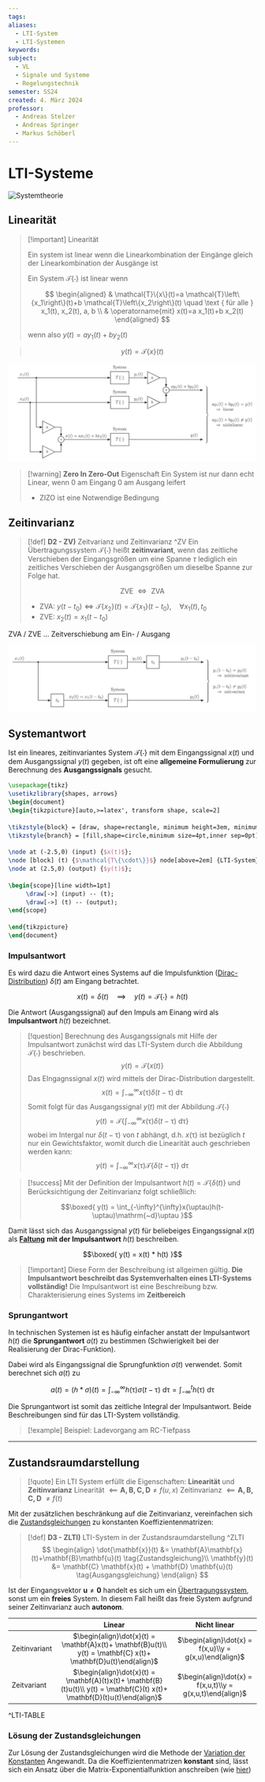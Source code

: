 ```yaml
---
tags: 
aliases:
  - LTI-System
  - LTI-Systemen
keywords: 
subject:
  - VL
  - Signale und Systeme
  - Regelungstechnik
semester: SS24
created: 4. März 2024
professor:
  - Andreas Stelzer
  - Andreas Springer
  - Markus Schöberl
---
```


# LTI-Systeme


![Systemtheorie]({MOC}%20Systemtheorie.md#^SYST)

## Linearität

> [!important] Linearität
> 
> Ein system ist linear wenn die Linearkombination der Eingänge gleich der Linearkombination der Ausgänge ist 
> 
> Ein System $\mathcal{T}\{\cdot\}$ ist linear wenn
> 
> $$
> \begin{aligned}
> & \mathcal{T}\{x\}(t)=a \mathcal{T}\left\{x_1\right\}(t)+b \mathcal{T}\left\{x_2\right\}(t) \quad \text { für alle } x_1(t), x_2(t), a, b \\
> & \operatorname{mit} x(t)=a x_1(t)+b x_2(t)
> \end{aligned}
> $$
> 
> wenn also $y(t)=a y_1(t)+b y_2(t)$
> 

> $$y(t) = \mathcal{T}\{x\}(t)$$

![invert_dark](assets/LinSys.png)

> [!warning] **Zero In Zero-Out** Eigenschaft
> Ein System ist nur dann echt Linear, wenn 0 am Eingang 0 am Ausgang leifert
> - ZIZO ist eine Notwendige Bedingung

## Zeitinvarianz

> [!def] **D2 - ZV)** Zeitvarianz und Zeitinvarianz ^ZV
> Ein Übertragungssystem $\mathcal{T}\{\cdot\}$ heißt **zeitinvariant**, wenn das zeitliche Verschieben der Eingangsgrößen um eine Spanne $\tau$ lediglich ein zeitliches Verschieben der Ausgangsgrößen um dieselbe Spanne zur Folge hat.
>
> $$\text{ ZVE } \iff \text{ ZVA }$$
> 
> - ZVA: $y(t-t_{0})\iff\mathcal{T}\{x_{2}\}(t) = \mathcal{T}\{x_{1}\}(t-t_{0}), \quad \forall x_{1}(t),t_{0}$
> - ZVE: $x_{2}(t)=x_{1}(t-t_{0})$
> 

ZVA / ZVE ... Zeitverschiebung am Ein- / Ausgang

![](assets/Pasted%20image%2020241120155809.png)

## Systemantwort

Ist ein lineares, zeitinvariantes System $\mathcal{T}\{\cdot\}$ mit dem Eingangssignal $x(t)$ und dem Ausgangssignal $y(t)$ gegeben, ist oft eine **allgemeine Formulierung** zur Berechnung des **Ausgangssignals** gesucht.

```tikz
\usepackage{tikz}
\usetikzlibrary{shapes, arrows}
\begin{document}
\begin{tikzpicture}[auto,>=latex', transform shape, scale=2]

\tikzstyle{block} = [draw, shape=rectangle, minimum height=3em, minimum width=4em, node distance=2cm, line width=1pt]
\tikzstyle{branch} = [fill,shape=circle,minimum size=4pt,inner sep=0pt]

\node at (-2.5,0) (input) {$x(t)$};
\node [block] (t) {$\mathcal{T\{\cdot\}}$} node[above=2em] {LTI-System};
\node at (2.5,0) (output) {$y(t)$};

\begin{scope}[line width=1pt]
     \draw[->] (input) -- (t);
     \draw[->] (t) -- (output);
\end{scope}

\end{tikzpicture}
\end{document}
```

### Impulsantwort

Es wird dazu die Antwort eines Systems auf die Impulsfunktion ([Dirac-Distribution](../Mathematik/Algebra/Delta-Impuls.md)) $\delta(t)$ am Eingang betrachtet.

$$x(t) = \delta(t) \quad \implies \quad y(t) = \mathcal{T\{\cdot\}} = h(t)$$

Die Antwort (Ausgangssignal) auf den Impuls am Einang wird als **Impulsantwort** $h(t)$ bezeichnet.

> [!question] Berechnung des Ausgangssignals mit Hilfe der Impulsantwort
> zunächst wird das LTI-System durch die Abbildung $\mathcal{T}\{\cdot\}$ beschrieben.
> $$y(t) = \mathcal{T}\{x(t)\}$$
> Das EIngagnssignal $x(t)$ wird mittels der Dirac-Distribution dargestellt.
> $$x(t) = \int_{ -\infty}^{\infty}x(\uptau)\delta(t-\uptau)\mathrm{~d}\uptau$$
> Somit folgt für das Ausgangssignal $y(t)$ mit der Abbildung $\mathcal{T}\{\cdot\}$
> $$y(t) = \mathcal{T}\left\{ \int_{-\infty}^{\infty}x(\uptau)\delta(t-\uptau)\mathrm{~d}\uptau \right\} $$
> wobei im Intergal nur $\delta (t-\uptau)$ von $t$ abhängt, d.h. $x(\uptau)$ ist bezüglich $t$ nur ein Gewichtsfaktor, womit durch die Linearität auch geschrieben werden kann:
> $$y(t)= \int_{-\infty}^{\infty}x(\uptau)\mathcal{T}\{\delta(t-\uptau)\}\mathrm{~d}\uptau$$
>  

> [!success] Mit der Definition der Impulsantwort $h(t)= \mathcal{T}\{\delta(t)\}$ und Berücksichtigung der Zeitinvarianz folgt schließlich:
>
> $$\boxed{ y(t) = \int_{-\infty}^{\infty}x(\uptau)h(t-\uptau)\mathrm{~d}\uptau }$$

Damit lässt sich das Ausgangssignal $y(t)$ für beliebeiges Eingangssignal $x(t)$ als [**Faltung**](Faltung.md) **mit der Impulsantwort** $h(t)$ beschreiben.

$$\boxed{ y(t) = x(t) * h(t) }$$

> [!important] Diese Form der Beschreibung ist allgeimen gültig.
> **Die Impulsantwort beschreibt das Systemverhalten eines LTI-Systems vollständig!**
> Die Impulsantwort ist eine Beschreibung bzw. Charakterisierung eines Systems im **Zeitbereich**

### Sprungantwort

In technischen Systemen ist es häufig einfacher anstatt der Impulsantwort $h(t)$ die **Sprungantwort** $a(t)$ zu bestimmen (Schwierigkeit bei der Realisierung der Dirac-Funktion). 

Dabei wird als Eingangssignal die Sprungfunktion $\sigma(t)$ verwendet. Somit berechnet sich $a(t)$ zu

$$
a(t) = (h * \sigma)(t)= \int_{-\infty}^{\infty}h(\uptau)\sigma(t-\uptau)\mathrm{~d}\uptau=\int_{-\infty}^{t}h(\uptau)\mathrm{~d}\uptau
$$

Die Sprungantwort ist somit das zeitliche Integral der Impulsantwort. Beide Beschreibungen sind für das LTI-System vollständig.

> [!example] Beispiel: Ladevorgang am RC-Tiefpass

---

## Zustandsraumdarstellung


> [!quote] Ein LTI System erfüllt die Eigenschaften: **Linearität** und **Zeitinvarianz**
>  Linearität $\impliedby \mathbf{A,B,C,D} \neq f(u,x)$
> Zeitinvarianz $\impliedby \mathbf{A,B,C,D}$ $\neq f(t)$

Mit der zusätzlichen beschränkung auf die Zeitinvarianz, vereinfachen sich die [Zustandsgleichungen](Zustandsgleichungen.md#^ZSGL) zu konstanten Koeffizientenmatrizen:

> [!def] **D3 - ZLTI)** LTI-System in der Zustandsraumdarstellung ^ZLTI
>  $$
> \begin{align}
> \dot{\mathbf{x}}(t) &= \mathbf{A}\mathbf{x}(t)+\mathbf{B}\mathbf{u}(t) \tag{Zustandsgleichung}\\
> \mathbf{y}(t) &= \mathbf{C} \mathbf{x}(t) + \mathbf{D} \mathbf{u}(t) \tag{Ausgangsgleichung}
> \end{align}
> $$



Ist der Eingangsvektor $\mathbf{u} \neq \mathbf{0}$ handelt es sich um ein [Übertragungssystem](Zustandsgleichungen.md#Übertragungssystem), sonst um ein **freies** System. In diesem Fall heißt das freie System aufgrund seiner Zeitinvarianz auch **autonom**.

|               | Linear                                                                                                                     | Nicht linear                                               |
| :------------ | :--------------------------------------------------------------------------------------------------------------------------: | :----------------------------------------------------------: |
| Zeitinvariant | $\begin{align}\dot{x}(t) = \mathbf{A}x(t)+ \mathbf{B}u(t)\\ y(t) = \mathbf{C} x(t)+ \mathbf{D}u(t)\end{align}$             | $\begin{align}\dot{x} = f(x,u)\\y = g(x,u)\end{align}$     |
| Zeitvariant   | $\begin{align}\dot{x}(t) = \mathbf{A}(t)x(t)+ \mathbf{B}(t)u(t)\\ y(t) = \mathbf{C}(t) x(t)+ \mathbf{D}(t)u(t)\end{align}$ | $\begin{align}\dot{x} = f(x,u,t)\\y = g(x,u,t)\end{align}$ |

^LTI-TABLE

### Lösung der Zustandsgleichungen

Zur Lösung der Zustandsgleichungen wird die Methode der [Variation der Konstanten](../Mathematik/Analysis/Variation%20der%20Konstanten.md) Angewandt. Da die Koeffizientenmatrizen **konstant** sind, lässt sich ein Ansatz über die Matrix-Exponentialfunktion anschreiben (wie [hier](../Mathematik/Analysis/Lineare%20DGL-Systeme%201.%20Ordung%20mit%20konstanten%20Koeffizienten.md))

